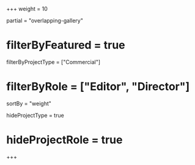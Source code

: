 +++
weight = 10

partial = "overlapping-gallery"
# filterByFeatured = true
filterByProjectType = ["Commercial"]
# filterByRole = ["Editor", "Director"]

sortBy = "weight"

hideProjectType = true
# hideProjectRole = true
+++
